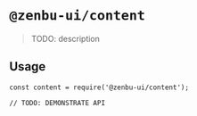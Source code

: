 # `@zenbu-ui/content`

> TODO: description

## Usage

```
const content = require('@zenbu-ui/content');

// TODO: DEMONSTRATE API
```
